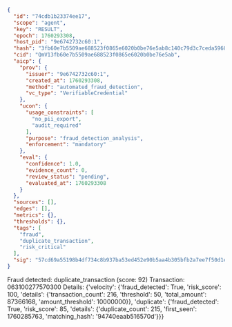 ```json
{
  "id": "74cdb1b23374ee17",
  "scope": "agent",
  "key": "RESULT",
  "epoch": 1760293308,
  "host_pid": "9e6742732c60:1",
  "hash": "3fb60e7b5509ae688523f0865e6020b0be76e5ab8c140c79d3c7ceda5968adf2",
  "cid": "QmV13fb60e7b5509ae688523f0865e6020b0be76e5ab",
  "aicp": {
    "prov": {
      "issuer": "9e6742732c60:1",
      "created_at": 1760293308,
      "method": "automated_fraud_detection",
      "vc_type": "VerifiableCredential"
    },
    "ucon": {
      "usage_constraints": [
        "no_pii_export",
        "audit_required"
      ],
      "purpose": "fraud_detection_analysis",
      "enforcement": "mandatory"
    },
    "eval": {
      "confidence": 1.0,
      "evidence_count": 0,
      "review_status": "pending",
      "evaluated_at": 1760293308
    }
  },
  "sources": [],
  "edges": [],
  "metrics": {},
  "thresholds": {},
  "tags": [
    "fraud",
    "duplicate_transaction",
    "risk_critical"
  ],
  "sig": "57cd69a55198b4df734c8b937ba53ed452e90b5aa4b305bfb2a7ee7f50d1ea37"
}
```

Fraud detected: duplicate_transaction (score: 92)
Transaction: 063100277570300
Details: {'velocity': {'fraud_detected': True, 'risk_score': 100, 'details': {'transaction_count': 216, 'threshold': 50, 'total_amount': 87366168, 'amount_threshold': 10000000}}, 'duplicate': {'fraud_detected': True, 'risk_score': 85, 'details': {'duplicate_count': 215, 'first_seen': 1760285763, 'matching_hash': '94740eaab516570d'}}}